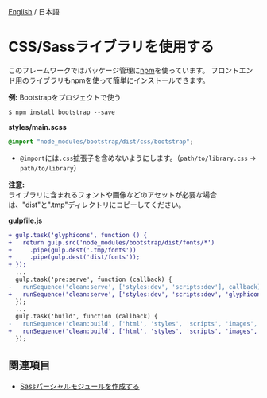 [English](../help/css-libraries.md) / 日本語

# CSS/Sassライブラリを使用する

このフレームワークではパッケージ管理に[npm](https://www.npmjs.com/)を使っています。
フロントエンド用のライブラリもnpmを使って簡単にインストールできます。

**例:** Bootstrapをプロジェクトで使う

```
$ npm install bootstrap --save
```

**styles/main.scss**
```scss
@import "node_modules/bootstrap/dist/css/bootstrap";
```

- `@import`には`.css`拡張子を含めないようにします。（`path/to/library.css` → `path/to/library`）

**注意:**  
ライブラリに含まれるフォントや画像などのアセットが必要な場合は、"dist"と".tmp"ディレクトリにコピーしてください。

**gulpfile.js**
```diff
+ gulp.task('glyphicons', function () {
+   return gulp.src('node_modules/bootstrap/dist/fonts/*')
+     .pipe(gulp.dest('.tmp/fonts'))
+     .pipe(gulp.dest('dist/fonts'));
+ });
  ...
  gulp.task('pre:serve', function (callback) {
-   runSequence('clean:serve', ['styles:dev', 'scripts:dev'], callback);
+   runSequence('clean:serve', ['styles:dev', 'scripts:dev', 'glyphicons'], callback);
  });
  ...
  gulp.task('build', function (callback) {
-   runSequence('clean:build', ['html', 'styles', 'scripts', 'images', 'fonts', 'extras'], 'rev', callback);
+   runSequence('clean:build', ['html', 'styles', 'scripts', 'images', 'fonts', 'extras', 'glyphicons'], 'rev', callback);
  });
```

## 関連項目
- [Sassパーシャルモジュールを作成する](sass-modules.md)
